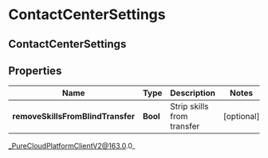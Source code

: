 # ContactCenterSettings

## ContactCenterSettings

## Properties

|Name | Type | Description | Notes|
|------------ | ------------- | ------------- | -------------|
| **removeSkillsFromBlindTransfer** | **Bool** | Strip skills from transfer | [optional] |



_PureCloudPlatformClientV2@163.0.0_
